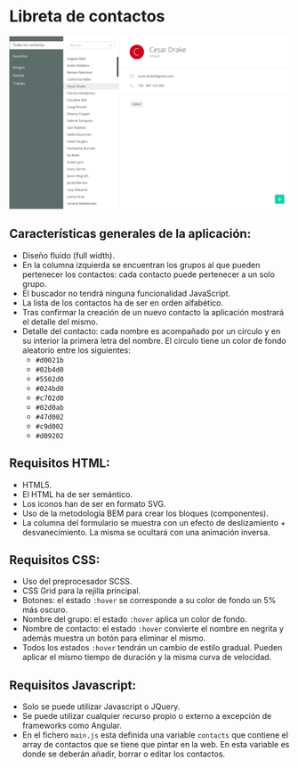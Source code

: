 # Libreta de contactos

![](screens/1-detalle.png)

## Características generales de la aplicación:
- Diseño fluido (full width).
- En la columna izquierda se encuentran los grupos al que pueden pertenecer los contactos: cada contacto puede pertenecer a un solo grupo.
- El buscador no tendrá ninguna funcionalidad JavaScript.
- La lista de los contactos ha de ser en orden alfabético.
- Tras confirmar la creación de un nuevo contacto la aplicación mostrará el detalle del mismo.
- Detalle del contacto: cada nombre es acompañado por un circulo y en su interior la primera letra del nombre. El circulo tiene un color de fondo aleatorio entre los siguientes:
  - `#d0021b`
  - `#02b4d0`
  - `#5502d0`
  - `#024bd0`
  - `#c702d0`
  - `#02d0ab`
  - `#47d002`
  - `#c9d002`
  - `#d09202`

## Requisitos HTML:

- HTML5.
- El HTML ha de ser semántico.
- Los iconos han de ser en formato SVG.
- Uso de la metodología BEM para crear los bloques (componentes).
- La columna del formulario se muestra con un efecto de deslizamiento + desvanecimiento. La misma se ocultará con una animación inversa.

## Requisitos CSS:

- Uso del preprocesador SCSS.
- CSS Grid para la rejilla principal.
- Botones: el estado `:hover` se corresponde a su color de fondo un 5% más oscuro.
- Nombre del grupo: el estado `:hover` aplica un color de fondo.
- Nombre de contacto: el estado `:hover` convierte el nombre en negrita y además muestra un botón para eliminar el mismo.
- Todos los estados `:hover` tendrán un cambio de estilo gradual. Pueden aplicar el mismo tiempo de duración y la misma curva de velocidad.
  
## Requisitos Javascript:

- Solo se puede utilizar Javascript o JQuery.
- Se puede utilizar cualquier recurso propio o externo a excepción de frameworks como Angular.
- En el fichero `main.js` esta definida una variable `contacts` que contiene el array de contactos que se tiene que pintar en la web. En esta variable es donde se deberán añadir, borrar o editar los contactos.
 



#
